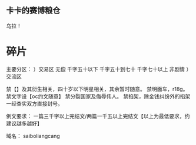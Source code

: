 ## 卡卡的赛博粮仓
乌拉！
# 碎片

主要分区：
）交易区
无偿 千字五十以下 千字五十到七十 千字七十以上 非剧情
）交流区

禁【】及其衍生相关，四十岁以下明星相关，其余暂时随意。
禁明面车，r18g。
禁文字设【oc约文随意】
禁分裂国家及侮辱伟人。
禁掐架，除金钱纠纷外的掐架一经查实双方直接封号。

例文要求：
一篇三千字以上完结文/两篇一千五以上完结文【以上为最低要求，约建议越多越好】

域名：
saiboliangcang



